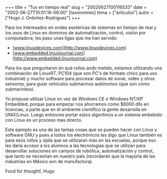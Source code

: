 +++
title = "Tux en tiempo real"
slug = "20020627100116533"
date = "2002-06-27T10:01:16-06:00"
[taxonomies]
tema = ["articulos"]
autor = ["Hugo J. Ordoñez-Rodriguez"]
+++

Para los interesados en ondas esotéricas de sistemas en tiempo de real y
los usos de Linux en dominios de automatización, control, visión por
computadora, les paso unas ligas que me han servido:

-   [www.linuxdevices.com](http://www.linuxdevices.com)
-   [www.embedded.linuxjournal.com](http://www.embedded.linuxjournal.com)

<!-- more -->
Para los que preguntaron en qué rollos ando metido, estamos utilizando
una combinación de LinuxRT, PC104 (que son PC's de formato chico para
uso industrial) y mucho software para procesar datos de sonar, video y
otros sensores, para guiar vehículos submarinos autónomos (que son como
submarinitos).

Yo propuse utilizar Linux en vez de Windows CE o Windows NT/XP Embedded,
porque para empezar nos ahorramos como $6000 dlls en licencias, a parte
que en el ambiente científico la gente desarrolla en UNIX/Linux. Luego
entonces portar estos algoritmos a un sistema embebido con Linux es un
proceso mas directo.

Este ejemplo es una de las tantas cosas que se pueden hacer con Linux y
software GNU y pues a todos los electrónicos les digo que Linux también
es para esos rollos y ójala que se utilizaran más en las escuelas,
porque eso les daría acceso a los alumnos a las tecnologías que se
utilizan para desarrollar soluciones en campos de robótica,
automatización y control, que tanto se necesitan en nuestro país
(recordarán que la mayoría de las industrias en México son de
manufactura).

Food for thought!, Hugo
